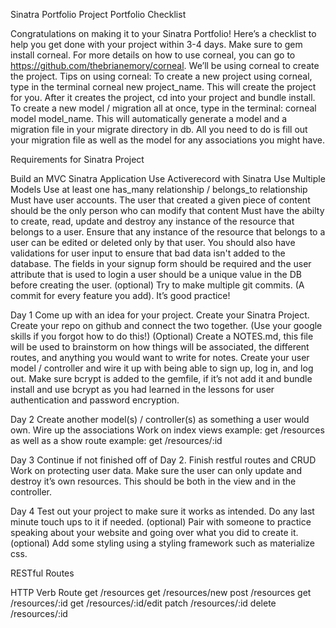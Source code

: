 Sinatra Portfolio Project
Portfolio Checklist

Congratulations on making it to your Sinatra Portfolio! Here’s a checklist to help you get done with your project within 3-4 days.
Make sure to gem install corneal. For more details on how to use corneal, you can go to https://github.com/thebrianemory/corneal. We’ll be using corneal to create the project.
Tips on using corneal:
To create a new project using corneal, type in the terminal corneal new project_name. This will create the project for you. After it creates the project, cd into your project and bundle install.
To create a new model / migration all at once, type in the terminal: corneal model model_name. This will automatically generate a model and a migration file in your migrate directory in db. All you need to do is fill out your migration file as well as the model for any associations you might have.


Requirements for Sinatra Project

Build an MVC Sinatra Application
Use Activerecord with Sinatra
Use Multiple Models
Use at least one has_many relationship / belongs_to relationship
Must have user accounts. The user that created a given piece of content should be the only person who can modify that content
Must have the abilty to create, read, update and destroy any instance of the resource that belongs to a user.
Ensure that any instance of the resource that belongs to a user can be edited or deleted only by that user.
You should also have validations for user input to ensure that bad data isn't added to the database. The fields in your signup form should be required and the user attribute that is used to login a user should be a unique value in the DB before creating the user.
(optional) Try to make multiple git commits. (A commit for every feature you add). It’s good practice!


Day 1
Come up with an idea for your project.
Create your Sinatra Project.
Create your repo on github and connect the two together. (Use your google skills if you forgot how to do this!)
(Optional) Create a NOTES.md, this file will be used to brainstorm on how things will be associated, the different routes, and anything you would want to write for notes.
Create your user model / controller and wire it up with being able to sign up, log in, and log out.
Make sure bcrypt is added to the gemfile, if it’s not add it and bundle install and use bcrypt as you had learned in the lessons for user authentication and password encryption.


Day 2
Create another model(s) / controller(s) as something a user would own.
Wire up the associations
Work on index views example: get /resources as well as a show route example: get /resources/:id


Day 3
Continue if not finished off of Day 2.
Finish restful routes and CRUD
Work on protecting user data. Make sure the user can only update and destroy it’s own resources. This should be both in the view and in the controller.


Day 4
Test out your project to make sure it works as intended. Do any last minute touch ups to it if needed.
(optional) Pair with someone to practice speaking about your website and going over what you did to create it.
(optional) Add some styling using a styling framework such as materialize css.

RESTful Routes

HTTP Verb           Route
get                 /resources
get                 /resources/new
post                /resources
get                 /resources/:id
get                 /resources/:id/edit
patch               /resources/:id
delete              /resources/:id